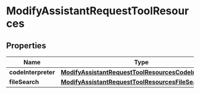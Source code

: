 
# ModifyAssistantRequestToolResources

## Properties
| Name | Type | Description | Notes |
| ------------ | ------------- | ------------- | ------------- |
| **codeInterpreter** | [**ModifyAssistantRequestToolResourcesCodeInterpreter**](ModifyAssistantRequestToolResourcesCodeInterpreter.md) |  |  [optional] |
| **fileSearch** | [**ModifyAssistantRequestToolResourcesFileSearch**](ModifyAssistantRequestToolResourcesFileSearch.md) |  |  [optional] |



